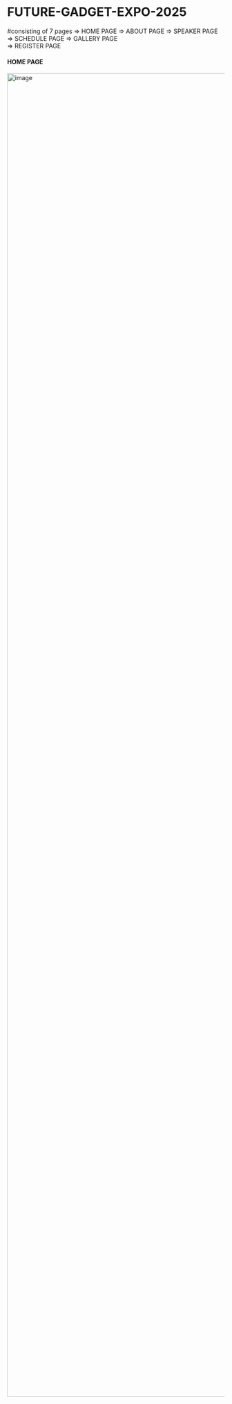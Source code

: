 # FUTURE-GADGET-EXPO-2025

#consisting of 7 pages 
=> HOME PAGE 
=> ABOUT PAGE 
=> SPEAKER PAGE
=> SCHEDULE PAGE
=> GALLERY PAGE  
=> REGISTER PAGE 
#### HOME PAGE ####### 
<img width="1755" height="3065" alt="image" src="https://github.com/user-attachments/assets/91a5b43f-f588-4d3f-9730-9a913818a471" />
